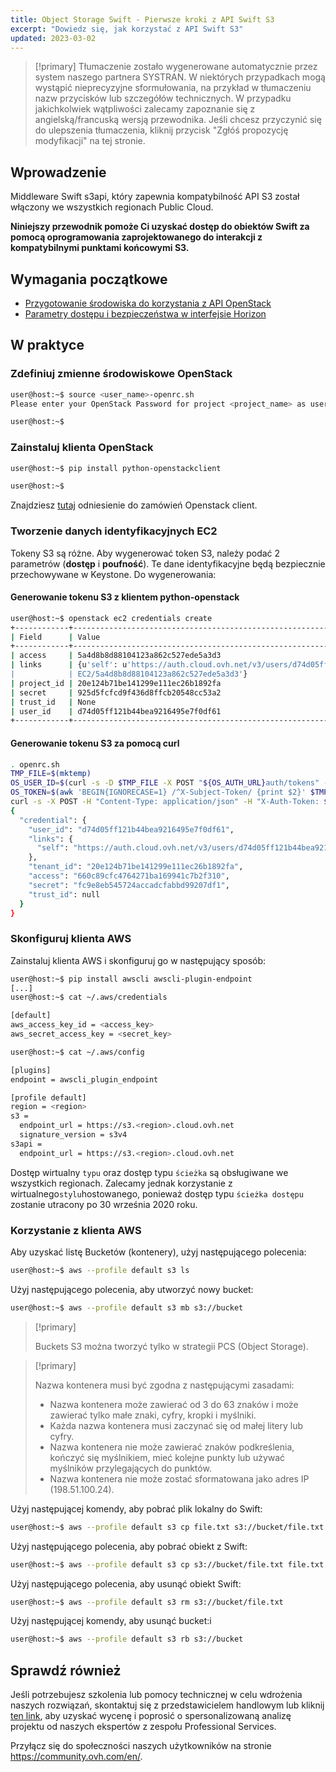 ```yaml
---
title: Object Storage Swift - Pierwsze kroki z API Swift S3
excerpt: "Dowiedz się, jak korzystać z API Swift S3"
updated: 2023-03-02
---
```


> [!primary]
> Tłumaczenie zostało wygenerowane automatycznie przez system naszego partnera SYSTRAN. W niektórych przypadkach mogą wystąpić nieprecyzyjne sformułowania, na przykład w tłumaczeniu nazw przycisków lub szczegółów technicznych. W przypadku jakichkolwiek wątpliwości zalecamy zapoznanie się z angielską/francuską wersją przewodnika. Jeśli chcesz przyczynić się do ulepszenia tłumaczenia, kliknij przycisk "Zgłóś propozycję modyfikacji" na tej stronie.
>


## Wprowadzenie

Middleware Swift s3api, który zapewnia kompatybilność API S3 został włączony we wszystkich regionach Public Cloud.

**Niniejszy przewodnik pomoże Ci uzyskać dostęp do obiektów Swift za pomocą oprogramowania zaprojektowanego do interakcji z kompatybilnymi punktami końcowymi S3.**

## Wymagania początkowe

- [Przygotowanie środowiska do korzystania z API OpenStack](/pages/public_cloud/compute/prepare_the_environment_for_using_the_openstack_api)
- [Parametry dostępu i bezpieczeństwa w interfejsie Horizon](/pages/public_cloud/compute/access_and_security_in_horizon)

## W praktyce

### Zdefiniuj zmienne środowiskowe OpenStack

```bash
user@host:~$ source <user_name>-openrc.sh
Please enter your OpenStack Password for project <project_name> as user <user_name>:

user@host:~$
```

### Zainstaluj klienta OpenStack

```bash
user@host:~$ pip install python-openstackclient

user@host:~$
```

Znajdziesz [tutaj](https://docs.openstack.org/python-openstackclient/latest/) odniesienie do zamówień Openstack client.

### Tworzenie danych identyfikacyjnych EC2

Tokeny S3 są różne. Aby wygenerować token S3, należy podać 2 parametrów (**dostęp** i **poufność**).
Te dane identyfikacyjne będą bezpiecznie przechowywane w Keystone. Do wygenerowania:

#### Generowanie tokenu S3 z klientem python-openstack

```bash
user@host:~$ openstack ec2 credentials create
+------------+----------------------------------------------------------------------------------------------------------------------------+
| Field      | Value                                                                                                                      |
+------------+----------------------------------------------------------------------------------------------------------------------------+
| access     | 5a4d8b8d88104123a862c527ede5a3d3                                                                                           |
| links      | {u'self': u'https://auth.cloud.ovh.net/v3/users/d74d05ff121b44bea9216495e7f0df61/credentials/OS-                     |
|            | EC2/5a4d8b8d88104123a862c527ede5a3d3'}                                                                                     |
| project_id | 20e124b71be141299e111ec26b1892fa                                                                                           |
| secret     | 925d5fcfcd9f436d8ffcb20548cc53a2                                                                                           |
| trust_id   | None                                                                                                                       |
| user_id    | d74d05ff121b44bea9216495e7f0df61                                                                                           |
+------------+----------------------------------------------------------------------------------------------------------------------------+
```

#### Generowanie tokenu S3 za pomocą curl

```bash
. openrc.sh
TMP_FILE=$(mktemp)
OS_USER_ID=$(curl -s -D $TMP_FILE -X POST "${OS_AUTH_URL}auth/tokens" -H "Content-Type: application/json" -d '{"auth":{"identity":{"methods":["password"],"password":{"user":{"name":"'$OS_USERNAME'","domain":{"id":"default"},"password":"'$OS_PASSWORD'"}}},"scope":{"project":{ "id":"'$OS_TENANT_ID'","domain":{"id":"default"}}}}}' | jq -r '.["token"]["user"]["id"]')
OS_TOKEN=$(awk 'BEGIN{IGNORECASE=1} /^X-Subject-Token/ {print $2}' $TMP_FILE |  tr -d "\r")
curl -s -X POST -H "Content-Type: application/json" -H "X-Auth-Token: $OS_TOKEN" -d '{"tenant_id": "'$OS_TENANT_ID'"}' "${OS_AUTH_URL}users/${OS_USER_ID}/credentials/OS-EC2" | jq .
{
  "credential": {
    "user_id": "d74d05ff121b44bea9216495e7f0df61",
    "links": {
      "self": "https://auth.cloud.ovh.net/v3/users/d74d05ff121b44bea9216495e7f0df61/credentials/OS-EC2/660c89cfc4764271ba169941c7b2f310"
    },
    "tenant_id": "20e124b71be141299e111ec26b1892fa",
    "access": "660c89cfc4764271ba169941c7b2f310",
    "secret": "fc9e8eb545724accadcfabbd99207df1",
    "trust_id": null
  }
}
```

### Skonfiguruj klienta AWS

Zainstaluj klienta AWS i skonfiguruj go w następujący sposób:

```bash
user@host:~$ pip install awscli awscli-plugin-endpoint
[...]
user@host:~$ cat ~/.aws/credentials

[default]
aws_access_key_id = <access_key>
aws_secret_access_key = <secret_key>

user@host:~$ cat ~/.aws/config

[plugins]
endpoint = awscli_plugin_endpoint

[profile default]
region = <region>
s3 =
  endpoint_url = https://s3.<region>.cloud.ovh.net
  signature_version = s3v4
s3api =
  endpoint_url = https://s3.<region>.cloud.ovh.net
```

Dostęp wirtualny `typu` oraz dostęp typu `ścieżka` są obsługiwane we wszystkich regionach. Zalecamy jednak korzystanie z wirtualnego` stylu `hostowanego, ponieważ dostęp typu `ścieżka dostępu` zostanie utracony po 30 września 2020 roku.

### Korzystanie z klienta AWS

Aby uzyskać listę Bucketów (kontenery), użyj następującego polecenia:

```bash
user@host:~$ aws --profile default s3 ls
```

Użyj następującego polecenia, aby utworzyć nowy bucket:

```bash
user@host:~$ aws --profile default s3 mb s3://bucket
```

> [!primary]
>
> Buckets S3 można tworzyć tylko w strategii PCS (Object Storage).
>

> [!primary]
>
> Nazwa kontenera musi być zgodna z następującymi zasadami:
>  
> - Nazwa kontenera może zawierać od 3 do 63 znaków i może zawierać tylko małe znaki, cyfry, kropki i myślniki.  
> - Każda nazwa kontenera musi zaczynać się od małej litery lub cyfry.  
> - Nazwa kontenera nie może zawierać znaków podkreślenia, kończyć się myślnikiem, mieć kolejne punkty lub używać myślników przylegających do punktów.  
> - Nazwa kontenera nie może zostać sformatowana jako adres IP (198.51.100.24).  
>

Użyj następującej komendy, aby pobrać plik lokalny do Swift:

```bash
user@host:~$ aws --profile default s3 cp file.txt s3://bucket/file.txt
```

Użyj następującego polecenia, aby pobrać obiekt z Swift:

```bash
user@host:~$ aws --profile default s3 cp s3://bucket/file.txt file.txt
```

Użyj następującego polecenia, aby usunąć obiekt Swift:

```bash
user@host:~$ aws --profile default s3 rm s3://bucket/file.txt
```

Użyj następującej komendy, aby usunąć bucket:i

```bash
user@host:~$ aws --profile default s3 rb s3://bucket
```

## Sprawdź również

Jeśli potrzebujesz szkolenia lub pomocy technicznej w celu wdrożenia naszych rozwiązań, skontaktuj się z przedstawicielem handlowym lub kliknij [ten link](https://www.ovhcloud.com/pl/professional-services/), aby uzyskać wycenę i poprosić o spersonalizowaną analizę projektu od naszych ekspertów z zespołu Professional Services.

Przyłącz się do społeczności naszych użytkowników na stronie <https://community.ovh.com/en/>.
